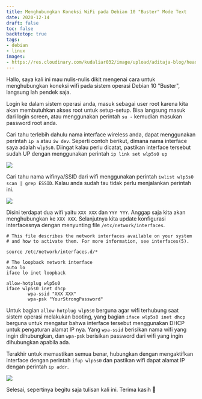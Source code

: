 ```yaml
---
title: Menghubungkan Koneksi WiFi pada Debian 10 "Buster" Mode Text
date: 2020-12-14
draft: false
toc: false
backtotop: true
tags:
- debian
- linux
images:
- https://res.cloudinary.com/kudaliar032/image/upload/aditaja-blog/headers/BS0ofve_rfnfek.webp
---
```


Hallo, saya kali ini mau nulis-nulis dikit mengenai cara untuk menghubungkan koneksi wifi pada sistem operasi Debian 10 "Buster", langsung lah pendek saja.

<!--truncate-->

Login ke dalam sistem operasi anda, masuk sebagai user root karena kita akan membutuhkan akses root untuk setup-setup. Bisa langsung masuk dari login screen, atau menggunakan perintah `su -` kemudian masukan password root anda.

Cari tahu terlebih dahulu nama interface wireless anda, dapat menggunakan perintah `ip a` atau `iw dev`. Seperti contoh berikut, dimana nama interface saya adalah `wlp5s0`. Diingat kalau perlu dicatat, pastikan interface tersebut sudah UP dengan menggunakan perintah `ip link set wlp5s0 up`

![](https://res.cloudinary.com/kudaliar032/image/upload/aditaja-blog/posts/2020-12-14-menghubungkan-wifi-pada-debian-cli/zR8dHFS_jvnq7o.webp)

Cari tahu nama wifinya/SSID dari wifi menggunakan perintah `iwlist wlp5s0 scan | grep ESSID`. Kalau anda sudah tau tidak perlu menjalankan perintah ini.

![](https://res.cloudinary.com/kudaliar032/image/upload/aditaja-blog/posts/2020-12-14-menghubungkan-wifi-pada-debian-cli/HKFTuaj_bmfd8i.webp)

Disini terdapat dua wifi yaitu `XXX XXX` dan `YYY YYY`. Anggap saja kita akan menghubungkan ke `XXX XXX`. Selanjutnya kita update konfigurasi interfacesnya dengan menyunting file `/etc/network/interfaces`.

```
# This file describes the network interfaces available on your system
# and how to activate them. For more information, see interfaces(5).

source /etc/network/interfaces.d/*

# The loopback network interface
auto lo
iface lo inet loopback

allow-hotplug wlp5s0
iface wlp5s0 inet dhcp
        wpa-ssid "XXX XXX"
        wpa-psk "YourStrongPassword"
```

Untuk bagian `allow-hotplug wlp5s0` berguna agar wifi terhubung saat sistem operasi melakukan booting, yang bagian `iface wlp5s0 inet dhcp` berguna untuk mengatur bahwa interface tersebut menggunakan DHCP untuk pengaturan alamat IP nya. Yang `wpa-ssid` berisikan nama wifi yang ingin dihubungkan, dan `wpa-psk` berisikan password dari wifi yang ingin dihubungkan apabila ada.

Terakhir untuk memastikan semua benar, hubungkan dengan mengaktifkan interface dengan perintah `ifup wlp5s0` dan pastikan wifi dapat alamat IP dengan perintah `ip addr`.

![](https://res.cloudinary.com/kudaliar032/image/upload/aditaja-blog/posts/2020-12-14-menghubungkan-wifi-pada-debian-cli/xD8vAkw_zmz00n.webp)

Selesai, sepertinya begitu saja tulisan kali ini. Terima kasih :pray:
